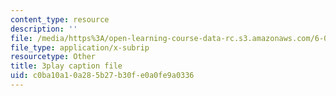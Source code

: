 ```yaml
---
content_type: resource
description: ''
file: /media/https%3A/open-learning-course-data-rc.s3.amazonaws.com/6-004-computation-structures-spring-2017/c0ba10a10a285b27b30fe0a0fe9a0336_K1dbnQDAG8Q.vtt
file_type: application/x-subrip
resourcetype: Other
title: 3play caption file
uid: c0ba10a1-0a28-5b27-b30f-e0a0fe9a0336
---
```

